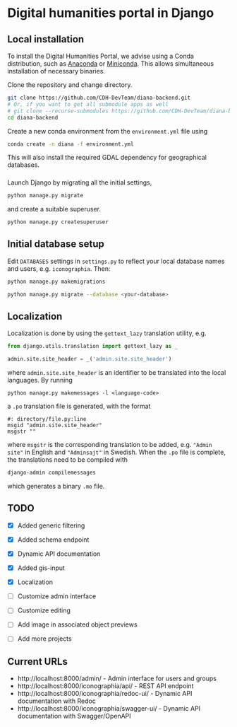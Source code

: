 # Digital humanities portal in Django

## Local installation
To install the Digital Humanities Portal, we advise using a Conda distribution, such as [Anaconda](https://www.anaconda.com/) or [Miniconda](https://docs.conda.io/en/latest/miniconda.html). 
This allows simultaneous installation of necessary binaries.

Clone the repository and change directory. 
```bash
git clone https://github.com/CDH-DevTeam/diana-backend.git
# Or, if you want to get all submodule apps as well
# git clone --recurse-submodules https://github.com/CDH-DevTeam/diana-backend.git
cd diana-backend
```

Create a new conda environment from the `environment.yml` file using
```bash
conda create -n diana -f environment.yml
```
This will also install the required GDAL dependency for geographical databases.

###
Launch Django by migrating all the initial settings,
```bash
python manage.py migrate 
```
and create a suitable superuser.

```bash
python manage.py createsuperuser 
```
## Initial database setup

Edit `DATABASES` settings in `settings.py` to reflect your local database names and users, e.g. `iconographia`. Then:

```bash
python manage.py makemigrations

python manage.py migrate --database <your-database>
```

## Localization
Localization is done by using the `gettext_lazy` translation utility, e.g.
```python
from django.utils.translation import gettext_lazy as _

admin.site.site_header = _('admin.site.site_header')
```
where `admin.site.site_header` is an identifier to be translated into the local languages. By running
```
python manage.py makemessages -l <language-code>
```
a `.po` translation file is generated, with the format
```
#: directory/file.py:line
msgid "admin.site.site_header"
msgstr ""
```
where `msgstr` is the corresponding translation to be added, e.g. `"Admin site"` in English and `"Adminsajt"` in Swedish. 
When the `.po` file is complete, the translations need to be compiled with
```bash
django-admin compilemessages
```
which generates a binary `.mo` file.

## TODO

- [x] Added generic filtering
- [x] Added schema endpoint
- [x] Dynamic API documentation 
- [x] Added gis-input
- [x] Localization
- [ ] Customize admin interface
- [ ] Customize editing
- [ ] Add image in associated object previews
- [ ] Add more projects


## Current URLs

- http://localhost:8000/admin/ - Admin interface for  users and groups
- http://localhost:8000/iconographia/api/ - REST API endpoint
- http://localhost:8000/iconographia/redoc-ui/ - Dynamic API documentation with Redoc
- http://localhost:8000/iconographia/swagger-ui/ - Dynamic API documentation with Swagger/OpenAPI

